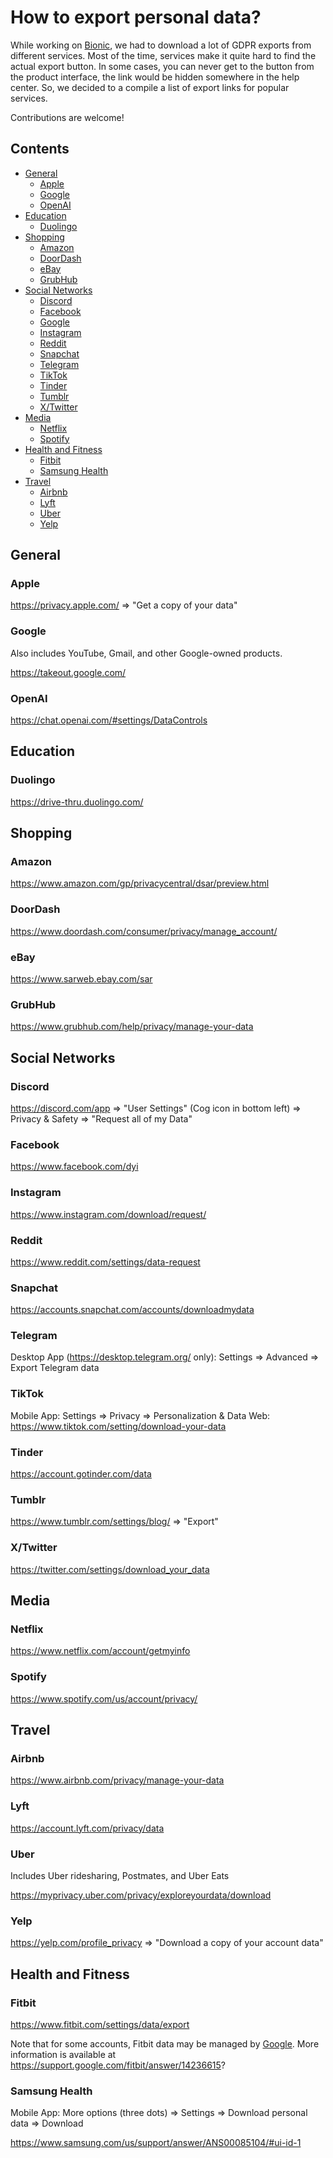 # How to export personal data?

While working on [Bionic](https://github.com/bionic-dev/bionic), we had to download a lot of GDPR exports from different services. Most of the time, services make it quite hard to find the actual export button. In some cases, you can never get to the button from the product interface, the link would be hidden somewhere in the help center. So, we decided to a compile a list of export links for popular services.

Contributions are welcome!

## Contents

- [General](#general)
  - [Apple](#apple)
  - [Google](#google)
  - [OpenAI](#openai)
- [Education](#education)
  - [Duolingo](#duolingo)
- [Shopping](#shopping)
  - [Amazon](#amazon)
  - [DoorDash](#doordash)
  - [eBay](#ebay)
  - [GrubHub](#grubhub)
- [Social Networks](#social-networks)
  - [Discord](#discord)
  - [Facebook](#facebook)
  - [Google](#google)
  - [Instagram](#instagram)
  - [Reddit](#reddit)
  - [Snapchat](#snapchat)
  - [Telegram](#telegram)
  - [TikTok](#tiktok)
  - [Tinder](#tinder)
  - [Tumblr](#tumblr)
  - [X/Twitter](#x/twitter)
- [Media](#media)
  - [Netflix](#netflix)
  - [Spotify](#spotify)
- [Health and Fitness](#health-and-fitness)
  - [Fitbit](#fitbit)
  - [Samsung Health](#samsung-health)
- [Travel](#travel)
  - [Airbnb](#airbnb)
  - [Lyft](#lyft)
  - [Uber](#uber)
  - [Yelp](#yelp)

## General

### Apple

https://privacy.apple.com/ => "Get a copy of your data"

### Google

Also includes YouTube, Gmail, and other Google-owned products.

https://takeout.google.com/

### OpenAI

https://chat.openai.com/#settings/DataControls

## Education

### Duolingo

https://drive-thru.duolingo.com/

## Shopping

### Amazon

https://www.amazon.com/gp/privacycentral/dsar/preview.html

### DoorDash

https://www.doordash.com/consumer/privacy/manage_account/

### eBay

https://www.sarweb.ebay.com/sar

### GrubHub

https://www.grubhub.com/help/privacy/manage-your-data

## Social Networks

### Discord

https://discord.com/app => "User Settings" (Cog icon in bottom left) => Privacy & Safety => "Request all of my Data"

### Facebook

https://www.facebook.com/dyi

### Instagram

https://www.instagram.com/download/request/

### Reddit

https://www.reddit.com/settings/data-request

### Snapchat

https://accounts.snapchat.com/accounts/downloadmydata

### Telegram

Desktop App (https://desktop.telegram.org/ only): Settings => Advanced => Export Telegram data 

### TikTok

Mobile App: Settings => Privacy => Personalization & Data
Web: https://www.tiktok.com/setting/download-your-data

### Tinder

https://account.gotinder.com/data

### Tumblr

https://www.tumblr.com/settings/blog/ => "Export"

### X/Twitter

https://twitter.com/settings/download_your_data

## Media

### Netflix

https://www.netflix.com/account/getmyinfo

### Spotify

https://www.spotify.com/us/account/privacy/

## Travel

### Airbnb

https://www.airbnb.com/privacy/manage-your-data

### Lyft

https://account.lyft.com/privacy/data

### Uber

Includes Uber ridesharing, Postmates, and Uber Eats

https://myprivacy.uber.com/privacy/exploreyourdata/download

### Yelp

https://yelp.com/profile_privacy => "Download a copy of your account data"

## Health and Fitness

### Fitbit

https://www.fitbit.com/settings/data/export

Note that for some accounts, Fitbit data may be managed by [Google](#google). More information is available at https://support.google.com/fitbit/answer/14236615?

### Samsung Health

Mobile App: More options (three dots) => Settings => Download personal data => Download

https://www.samsung.com/us/support/answer/ANS00085104/#ui-id-1